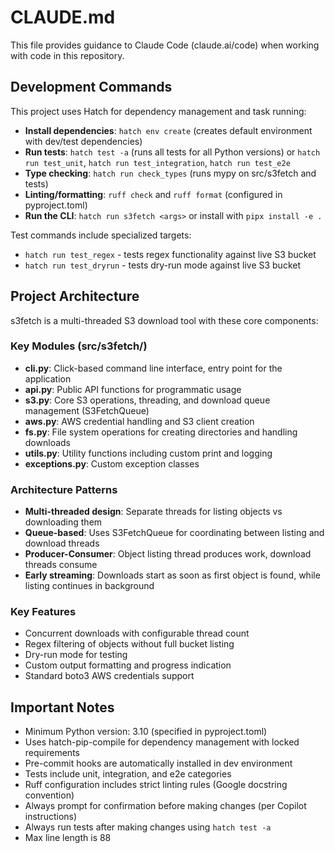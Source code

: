 # CLAUDE.md

This file provides guidance to Claude Code (claude.ai/code) when working with code in this repository.

## Development Commands

This project uses Hatch for dependency management and task running:

- **Install dependencies**: `hatch env create` (creates default environment with dev/test dependencies)
- **Run tests**: `hatch test -a` (runs all tests for all Python versions) or `hatch run test_unit`, `hatch run test_integration`, `hatch run test_e2e`
- **Type checking**: `hatch run check_types` (runs mypy on src/s3fetch and tests)
- **Linting/formatting**: `ruff check` and `ruff format` (configured in pyproject.toml)
- **Run the CLI**: `hatch run s3fetch <args>` or install with `pipx install -e .`

Test commands include specialized targets:
- `hatch run test_regex` - tests regex functionality against live S3 bucket
- `hatch run test_dryrun` - tests dry-run mode against live S3 bucket

## Project Architecture

s3fetch is a multi-threaded S3 download tool with these core components:

### Key Modules (src/s3fetch/)
- **cli.py**: Click-based command line interface, entry point for the application
- **api.py**: Public API functions for programmatic usage
- **s3.py**: Core S3 operations, threading, and download queue management (S3FetchQueue)
- **aws.py**: AWS credential handling and S3 client creation
- **fs.py**: File system operations for creating directories and handling downloads
- **utils.py**: Utility functions including custom print and logging
- **exceptions.py**: Custom exception classes

### Architecture Patterns
- **Multi-threaded design**: Separate threads for listing objects vs downloading them
- **Queue-based**: Uses S3FetchQueue for coordinating between listing and download threads
- **Producer-Consumer**: Object listing thread produces work, download threads consume
- **Early streaming**: Downloads start as soon as first object is found, while listing continues in background

### Key Features
- Concurrent downloads with configurable thread count
- Regex filtering of objects without full bucket listing
- Dry-run mode for testing
- Custom output formatting and progress indication
- Standard boto3 AWS credentials support

## Important Notes

- Minimum Python version: 3.10 (specified in pyproject.toml)
- Uses hatch-pip-compile for dependency management with locked requirements
- Pre-commit hooks are automatically installed in dev environment
- Tests include unit, integration, and e2e categories
- Ruff configuration includes strict linting rules (Google docstring convention)
- Always prompt for confirmation before making changes (per Copilot instructions)
- Always run tests after making changes using `hatch test -a`
- Max line length is 88
